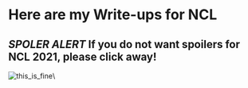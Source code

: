 # Here are my Write-ups for NCL

##  ***SPOLER ALERT*** If you do not want spoilers for NCL 2021, please click away!



![this_is_fine](C:\Users\jv1c\Documents\PenReferences\WriteUps\NCL\this_is_fine.jpg)\